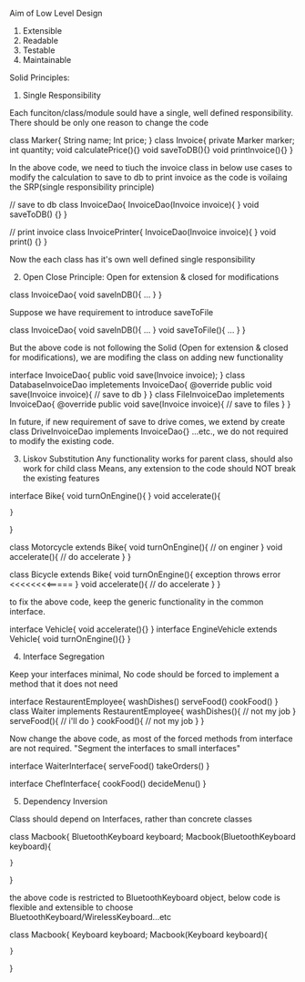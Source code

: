 

Aim of Low Level Design
1. Extensible
2. Readable
3. Testable
4. Maintainable


Solid Principles:

1. Single Responsibility

Each funciton/class/module sould have a single, well defined responsibility.
There should be only one reason to change the code


class Marker{
    String name;
    Int price;
}
class Invoice{
    private Marker marker;
    int quantity;
    void calculatePrice(){}
    void saveToDB(){}
    void printInvoice(){}
}

In the above code, we need to tiuch the invoice class in below use cases
    to modify the calculation 
    to save to db 
    to print invoice
as the code is voilaing the SRP(single responsibility principle)


// save to db
class InvoiceDao{
    InvoiceDao(Invoice invoice){ }
    void saveToDB() {}
}

// print invoice
class InvoicePrinter{
    InvoiceDao(Invoice invoice){ }
    void print() {}
}


Now the each class has it's own well defined single responsibility





2. Open Close Principle: Open for extension & closed for modifications


class InvoiceDao{
    void saveInDB(){
        ...
    }
}

Suppose we have requirement to introduce saveToFile

class InvoiceDao{
    void saveInDB(){
        ...
    }
    void saveToFile(){
        ...
    }
}

But the above code is not following the Solid (Open for extension & closed for modifications), we are modifing the class on adding new functionality


interface InvoiceDao{
    public void save(Invoice invoice);
}
class DatabaseInvoiceDao impletements InvoiceDao{
    @override
    public void save(Invoice invoice){
        // save to db
    }
}
class FileInvoiceDao impletements InvoiceDao{
    @override
    public void save(Invoice invoice){
        // save to files
    }
}

In future, if new requirement of save to drive comes, we extend by create class DriveInvoiceDao implements InvoiceDao{} ...etc.,
we do not required to modify the existing code.


3. Liskov Substitution 
Any functionality works for parent class, should also work for child class
Means, any extension to the code should NOT break the existing features

interface Bike{
    void turnOnEngine(){
    }
    void accelerate(){

    }
}

class Motorcycle extends Bike{
    void turnOnEngine(){
        // on enginer
    }
    void accelerate(){
        // do accelerate
    }
}

class Bicycle extends Bike{ 
    void turnOnEngine(){
        exception throws error <<<<<<<<=====
    }
    void accelerate(){
        // do accelerate
    }
}

to fix the above code, keep the generic functionality in the common interface.

interface Vehicle{
    void accelerate(){}
}
interface EngineVehicle extends Vehicle{
    void turnOnEngine(){}
}



4. Interface Segregation

Keep your interfaces minimal, No code should be forced to implement a method that it does not need


interface RestaurentEmployee{
    washDishes()
    serveFood()
    cookFood()
}
class Waiter implements RestaurentEmployee{
    washDishes(){
        // not my job
    }
    serveFood(){
        // i'll do
    }
    cookFood(){
        // not my job
    }
}


Now change the above code, as most of the forced methods from interface are not required. "Segment the interfaces to small interfaces"

interface WaiterInterface{
    serveFood()
    takeOrders()
}

interface ChefInterface{
    cookFood()
    decideMenu()
}

5. Dependency Inversion

Class should depend on Interfaces, rather than concrete classes

class Macbook{
    BluetoothKeyboard keyboard;
    Macbook(BluetoothKeyboard keyboard){

    }
}


the above code is restricted to BluetoothKeyboard object, below code is flexible and extensible to choose BluetoothKeyboard/WirelessKeyboard...etc 


class Macbook{
    Keyboard keyboard;
    Macbook(Keyboard keyboard){

    }
}
